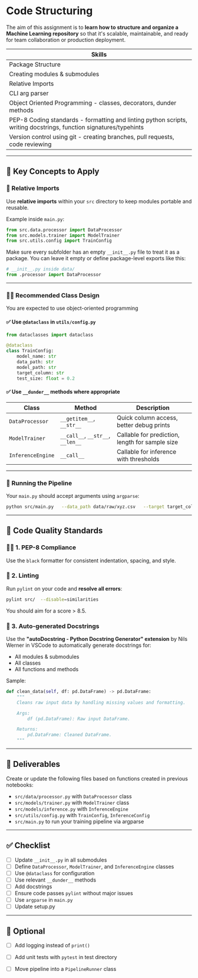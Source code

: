 
# Code Structuring 

The aim of this assignment is to **learn how to structure and organize a Machine Learning repository** so that it's scalable, maintainable, and ready for team collaboration or production deployment.

| Skills |
| ------- |
| Package Structure |
| Creating modules & submodules |
| Relative Imports |
| CLI arg parser |
| Object Oriented Programming - classes, decorators, dunder methods |
| PEP-8 Coding standards - formatting and linting python scripts, writing docstrings, function signatures/typehints |
| Version control using git - creating branches, pull requests, code reviewing |

---

## 🧰 Key Concepts to Apply

### 🔁 Relative Imports

Use **relative imports** within your `src` directory to keep modules portable and reusable.

Example inside `main.py`:
```python
from src.data.processor import DataProcessor
from src.models.trainer import ModelTrainer
from src.utils.config import TrainConfig
```

Make sure every subfolder has an empty `__init__.py` file to treat it as a package. You can leave it empty or define package-level exports like this:
```python
# __init__.py inside data/
from .processor import DataProcessor
```

---

### 🧑‍💻 Recommended Class Design

You are expected to use object-oriented programming

#### ✅ Use `@dataclass` in `utils/config.py`
```python
from dataclasses import dataclass

@dataclass
class TrainConfig:
    model_name: str
    data_path: str
    model_path: str
    target_column: str
    test_size: float = 0.2
```

#### ✅ Use `__dunder__` methods where appropriate
| Class | Method | Description |
|-------|--------|-------------|
| `DataProcessor` | `__getitem__`, `__str__` | Quick column access, better debug prints |
| `ModelTrainer` | `__call__`, `__str__`, `__len__` | Callable for prediction, length for sample size |
| `InferenceEngine` | `__call__` | Callable for inference with thresholds |

---

### 🧪 Running the Pipeline

Your `main.py` should accept arguments using `argparse`:
```bash
python src/main.py   --data_path data/raw/xyz.csv   --target target_column   --model lgbm   --model_path models/model.pkl   --infer
```

---

## 🧹 Code Quality Standards

### 🧑‍🔧 1. PEP-8 Compliance
Use the `black` formatter for consistent indentation, spacing, and style.

### 📎 2. Linting
Run `pylint` on your code and **resolve all errors**:
```bash
pylint src/  --disable=similarities
```

You should aim for a score > 8.5.

### 📝 3. Auto-generated Docstrings
Use the **"autoDocstring - Python Docstring Generator" extension** by Nils Werner in VSCode to automatically generate docstrings for:

- All modules & submodules
- All classes
- All functions and methods

Sample:
```python
def clean_data(self, df: pd.DataFrame) -> pd.DataFrame:
    """
    Cleans raw input data by handling missing values and formatting.

    Args:
        df (pd.DataFrame): Raw input DataFrame.

    Returns:
        pd.DataFrame: Cleaned DataFrame.
    """
```

---

## 📂 Deliverables

Create or update the following files based on functions created in previous notebooks:
- `src/data/processor.py` with `DataProcessor` class
- `src/models/trainer.py` with `ModelTrainer` class
- `src/models/inference.py` with `InferenceEngine`
- `src/utils/config.py` with `TrainConfig`, `InferenceConfig`
- `src/main.py` to run your training pipeline via argparse

---

## ✅ Checklist

- [ ] Update `__init__.py` in all submodules  
- [ ] Define `DataProcessor`, `ModelTrainer`, and `InferenceEngine` classes  
- [ ] Use `@dataclass` for configuration  
- [ ] Use relevant `__dunder__` methods  
- [ ] Add docstrings 
- [ ] Ensure code passes `pylint` without major issues  
- [ ] Use `argparse` in `main.py`
- [ ] Update setup.py

---

## 🏁 Optional

- [ ] Add logging instead of `print()`  
- [ ] Add unit tests with `pytest` in test directory
- [ ] Move pipeline into a `PipelineRunner` class  

